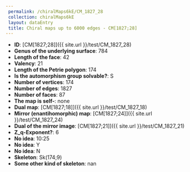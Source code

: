 ```yaml
--- 
 permalink: /chiralMaps6kE/CM_1827_28 
 collection: chiralMaps6kE
 layout: dataEntry
 title: Chiral maps up to 6000 edges - CM[1827;28]
---
```


- **ID**: [CM[1827;28]]({{ site.url }}/test/CM_1827_28)
- **Genus of the underlying surface**: 784
- **Length of the face**: 42
- **Valency**: 21
- **Length of the Petrie polygon**: 174
- **Is the automorphism group solvable?**: S
- **Number of vertices**: 174
- **Number of edges**: 1827
- **Number of faces**: 87
- **The map is self-**: none
- **Dual map**: [CM[1827;18]]({{ site.url }}/test/CM_1827_18)
- **Mirror (enantihomorphic) map**: [CM[1827;24]]({{ site.url }}/test/CM_1827_24)
- **Dual of the mirror image**: [CM[1827;21]]({{ site.url }}/test/CM_1827_21)
- **Z_q-Exponent?**: 6
- **No idea**:  10:25
- **No idea**: Y
- **No idea**: N
- **Skeleton**: Sk(174;9)
- **Some other kind of skeleton**: nan
